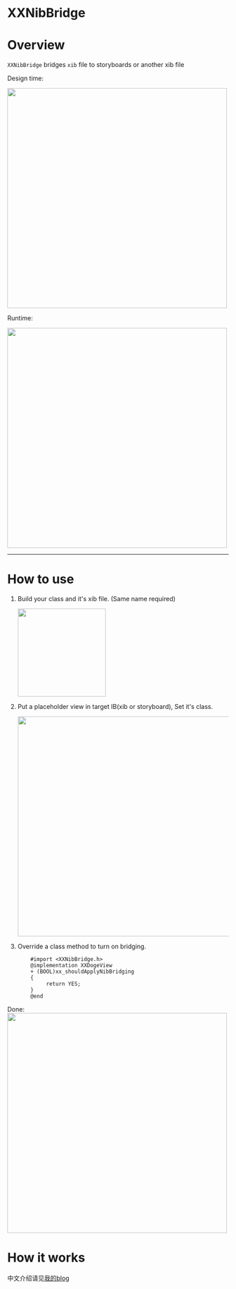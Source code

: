 XXNibBridge
===========

# Overview

`XXNibBridge` bridges `xib` file to storyboards or another xib file  

Design time:  

<img src="http://ww2.sinaimg.cn/large/51530583gw1ehzgklik42j20m80go0ua.jpg" height="500" />

Runtime:  

<img src="http://ww3.sinaimg.cn/large/51530583gw1ehzgoiqfkfj20hs0qo75u.jpg" height="500" />

-----

# How to use

1. Build your class and it's xib file. (Same name required)  

    <img src="http://ww3.sinaimg.cn/large/51530583gw1ei03dn8rq8j206g036q2z.jpg" height="200" />

2. Put a placeholder view in target IB(xib or storyboard), Set it's class.  

    <img src="http://ww1.sinaimg.cn/large/51530583gw1ei03b0vuzmj20z40a6q4e.jpg" height="500" />  
    
3. Override a class method to turn on bridging.  

    ``` objc
        #import <XXNibBridge.h>
        @implementation XXDogeView
        + (BOOL)xx_shouldApplyNibBridging
        {
             return YES;
        }
        @end
    ```
    
Done:  
    <img src="http://ww4.sinaimg.cn/large/51530583gw1ei03g01mmej20ga07sjrt.jpg" height="500" />

# How it works

中文介绍请见[我的blog](http://blog.sunnyxx.com/2014/07/01/ios_ib_bridge/)
